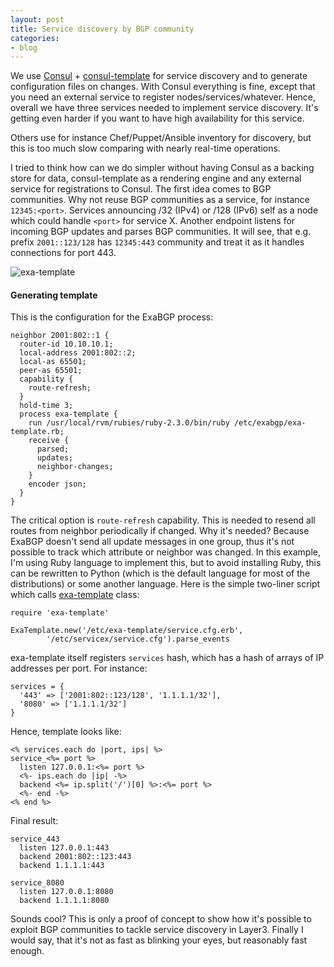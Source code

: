 ```yaml
---
layout: post
title: Service discovery by BGP community
categories:
- blog
---
```


We use [Consul](https://www.consul.io/) + [consul-template](https://github.com/hashicorp/consul-template) for service discovery and to generate configuration files on changes. With Consul everything is fine, except that you need an external service to register nodes/services/whatever. Hence, overall we have three services needed to implement service discovery. It's getting even harder if you want to have high availability for this service.

Others use for instance Chef/Puppet/Ansible inventory for discovery, but this is too much slow comparing with nearly real-time operations.

I tried to think how can we do simpler without having Consul as a backing store for data, consul-template as a rendering engine and any external service for registrations to Consul. The first idea comes to BGP communities. Why not reuse BGP communities as a service, for instance `12345:<port>`. Services announcing /32 (IPv4) or /128 (IPv6) self as a node which could handle `<port>` for service X. Another endpoint listens for incoming BGP updates and parses BGP communities. It will see, that e.g. prefix `2001::123/128` has `12345:443` community and treat it as it handles connections for port 443.

![exa-template](/images/exa-template.png)

#### Generating template

This is the configuration for the ExaBGP process:

```
neighbor 2001:802::1 {
  router-id 10.10.10.1;
  local-address 2001:802::2;
  local-as 65501;
  peer-as 65501;
  capability {
    route-refresh;
  }
  hold-time 3;
  process exa-template {
    run /usr/local/rvm/rubies/ruby-2.3.0/bin/ruby /etc/exabgp/exa-template.rb;
    receive {
      parsed;
      updates;
      neighbor-changes;
    }
    encoder json;
  }
}
```

The critical option is `route-refresh` capability. This is needed to resend all routes from neighbor periodically if changed. Why it's needed? Because ExaBGP doesn't send all update messages in one group, thus it's not possible to track which attribute or neighbor was changed. In this example, I'm using Ruby language to implement this, but to avoid installing Ruby, this can be rewritten to Python (which is the default language for most of the distributions) or some another language. Here is the simple two-liner script which calls [exa-template](https://github.com/ton31337/exa-template) class:

```
require 'exa-template'

ExaTemplate.new('/etc/exa-template/service.cfg.erb',
        '/etc/servicex/service.cfg').parse_events
```

exa-template itself registers `services` hash, which has a hash of arrays of IP addresses per port. For instance:

```
services = {
  '443' => ['2001:802::123/128', '1.1.1.1/32'],
  '8080' => ['1.1.1.1/32']
}
```

Hence, template looks like:

```
<% services.each do |port, ips| %>
service_<%= port %>
  listen 127.0.0.1:<%= port %>
  <%- ips.each do |ip| -%>
  backend <%= ip.split('/')[0] %>:<%= port %>
  <%- end -%>
<% end %>
```

Final result:

```
service_443
  listen 127.0.0.1:443
  backend 2001:802::123:443
  backend 1.1.1.1:443

service_8080
  listen 127.0.0.1:8080
  backend 1.1.1.1:8080
```

Sounds cool? This is only a proof of concept to show how it's possible to exploit BGP communities to tackle service discovery in Layer3. Finally I would say, that it's not as fast as blinking your eyes, but reasonably fast enough.
